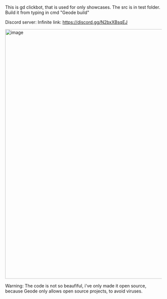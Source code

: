 This is gd clickbot, that is used for only showcases. The src is in test folder. Build it from typing in cmd "Geode build"

Discord server:
Infinite link: https://discord.gg/N2bxXBsqEJ

<img width="800" height="800" alt="image" src="https://github.com/user-attachments/assets/0f7ce0d5-f1e6-4d6c-86d7-75f26f099f34" />

Warning: The code is not so beaufiful, i've only made it open source, because Geode only allows open source projects, to avoid viruses.
